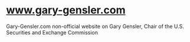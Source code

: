 # www.gary-gensler.com
Gary-Gensler.com non-official website on Gary Gensler, Chair of the U.S. Securities and Exchange Commission
